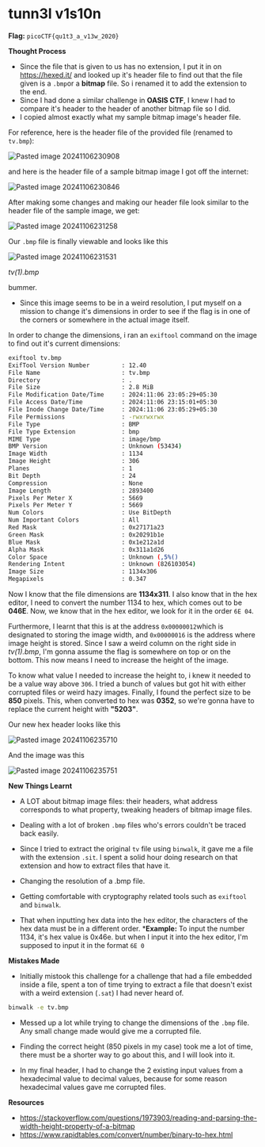 
# tunn3l v1s10n

**Flag:** `picoCTF{qu1t3_a_v13w_2020}`

**Thought Process**

* Since the file that is given to us has no extension, I put it in on https://hexed.it/ and looked up it's header file to find out that the file given is a `.bmp`or a **bitmap** file. So i renamed it to add the extension to the end.
* Since I had done a similar challenge in **OASIS CTF**, I knew I had to compare it's header to the header of another bitmap file so I did.
* I copied almost exactly what my sample bitmap image's header file.

For reference, here is the header file of the provided file (renamed to `tv.bmp`):

![Pasted image 20241106230908](https://github.com/user-attachments/assets/71cddea2-5cf0-4990-9daa-d39c4b3ef163)


and here is the header file of a sample bitmap image I got off the internet:

![Pasted image 20241106230846](https://github.com/user-attachments/assets/402ce9fc-b051-485b-8f24-89f749a7a82a)


After making some changes and making our header file look similar to the header file of the sample image, we get: 

![Pasted image 20241106231258](https://github.com/user-attachments/assets/24d35915-1e3a-4725-957e-315dd0d5a9dc)


Our `.bmp` file is finally viewable and looks like this

![Pasted image 20241106231531](https://github.com/user-attachments/assets/8f92e26a-3e40-4901-a065-17d595ff4f94)

*tv(1).bmp*

bummer.

* Since this image seems to be in a weird resolution, I put myself on a mission to change it's dimensions in order to see if the flag is in one of the corners or somewhere in the actual image itself.

In order to change the dimensions, i ran an `exiftool` command on the image to find out it's current dimensions:

```bash
exiftool tv.bmp
ExifTool Version Number         : 12.40
File Name                       : tv.bmp
Directory                       : .
File Size                       : 2.8 MiB
File Modification Date/Time     : 2024:11:06 23:05:29+05:30
File Access Date/Time           : 2024:11:06 23:15:01+05:30
File Inode Change Date/Time     : 2024:11:06 23:05:29+05:30
File Permissions                : -rwxrwxrwx
File Type                       : BMP
File Type Extension             : bmp
MIME Type                       : image/bmp
BMP Version                     : Unknown (53434)
Image Width                     : 1134
Image Height                    : 306
Planes                          : 1
Bit Depth                       : 24
Compression                     : None
Image Length                    : 2893400
Pixels Per Meter X              : 5669
Pixels Per Meter Y              : 5669
Num Colors                      : Use BitDepth
Num Important Colors            : All
Red Mask                        : 0x27171a23
Green Mask                      : 0x20291b1e
Blue Mask                       : 0x1e212a1d
Alpha Mask                      : 0x311a1d26
Color Space                     : Unknown (,5%()
Rendering Intent                : Unknown (826103054)
Image Size                      : 1134x306
Megapixels                      : 0.347
```

Now I know that the file dimensions are **1134x311**. I also know that in the hex editor, I need to convert the number 1134 to hex, which comes out to be **046E**. Now, we know that in the hex editor, we look for it in the order `6E 04`. 

Furthermore, I learnt that this is at the address `0x00000012`which is designated to storing the image width, and `0x00000016` is the address where image height is stored. Since I saw a weird column on the right side in *tv(1).bmp*, I'm gonna assume the flag is somewhere on top or on the bottom. This now means I need to increase the height of the image. 

To know what value I needed to increase the height to, i knew it needed to be a value way above `306`. I tried a bunch of values but got hit with either corrupted files or weird hazy images. Finally, I found the perfect size to be **850** pixels. This, when converted to hex was **0352**, so we're gonna have to replace the current height with **"5203"**. 

Our new hex header looks like this

![Pasted image 20241106235710](https://github.com/user-attachments/assets/8b13ca56-57e8-470f-85b2-83c4023928a6)


And the image was this

![Pasted image 20241106235751](https://github.com/user-attachments/assets/50c4e1e7-eaa0-4410-88a6-161099745711)

 

**New Things Learnt**

* A LOT about bitmap image files: their headers, what address corresponds to what property, tweaking headers of bitmap image files.

* Dealing with a lot of broken `.bmp` files who's errors couldn't be traced back easily.

* Since I tried to extract the original `tv` file using `binwalk`, it gave me a file with the extension `.sit`. I spent a solid hour doing research on that extension and how to extract files that have it.

* Changing the resolution of a .bmp file.

* Getting comfortable with cryptography related tools such as `exiftool` and `binwalk`. 

* That when inputting hex data into the hex editor, the characters of the hex data must be in a different order.
	***Example:** 
			To input the number 1134, it's hex value is 0x46e.
			but when I input it into the hex editor, I'm supposed to input it in the format `6E 0`


**Mistakes Made**

* Initially mistook this challenge for a challenge that had a file embedded inside a file, spent a ton of time trying to extract a file that doesn't exist with a weird extension (`.sat`) I had never heard of. 
```bash
binwalk -e tv.bmp
```


* Messed up a lot while trying to change the dimensions of the `.bmp` file. Any small change made would give me a corrupted file.

* Finding the correct height (850 pixels in my case) took me a lot of time, there must be a shorter way to go about this, and I will look into it. 

* In my final header, I had to change the 2 existing input values from a hexadecimal value to decimal values, because for some reason hexadecimal values gave me corrupted files.

**Resources**

* https://stackoverflow.com/questions/1973903/reading-and-parsing-the-width-height-property-of-a-bitmap
* https://www.rapidtables.com/convert/number/binary-to-hex.html





